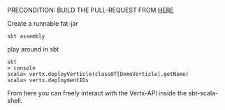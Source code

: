 PRECONDITION: BUILD THE PULL-REQUEST FROM [HERE](https://github.com/vert-x3/vertx-lang-scala/pull/8)

Create a runnable fat-jar
```
sbt assembly
```

play around in sbt
```
sbt
> console
scala> vertx.deployVerticle(classOf[DemoVerticle].getName)
scala> vertx.deploymentIDs
```

From here you can freely interact with the Vertx-API inside the sbt-scala-shell.